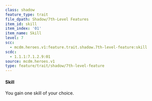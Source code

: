 ```yaml
---
class: shadow
feature_type: trait
file_dpath: Shadow/7th-Level Features
item_id: skill
item_index: '01'
item_name: Skill
level: 7
scc:
  - mcdm.heroes.v1:feature.trait.shadow.7th-level-feature:skill
scdc:
  - 1.1.1:7.1.2.9:01
source: mcdm.heroes.v1
type: feature/trait/shadow/7th-level-feature
---
```


#### Skill

You gain one skill of your choice.
